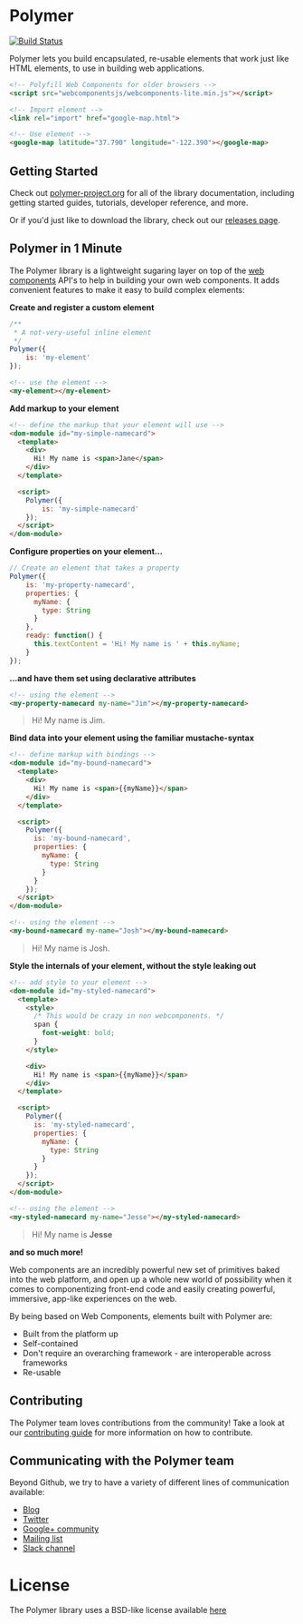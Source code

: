 # Polymer

[![Build Status](https://travis-ci.org/Polymer/polymer.svg?branch=master)](https://travis-ci.org/Polymer/polymer)

Polymer lets you build encapsulated, re-usable elements that work just like HTML elements, to use in building web applications.

```html
<!-- Polyfill Web Components for older browsers -->
<script src="webcomponentsjs/webcomponents-lite.min.js"></script>

<!-- Import element -->
<link rel="import" href="google-map.html">

<!-- Use element -->
<google-map latitude="37.790" longitude="-122.390"></google-map>
```

## Getting Started

Check out [polymer-project.org](https://www.polymer-project.org) for all of the library documentation, including getting started guides, tutorials, developer reference, and more.

Or if you'd just like to download the library, check out our [releases page](https://github.com/polymer/polymer/releases).

## Polymer in 1 Minute

The Polymer library is a lightweight sugaring layer on top of the [web components](http://webcomponents.org/) API's to help in building your own web components. It adds convenient features to make it easy to build complex elements:

**Create and register a custom element**

```js
/**
 * A not-very-useful inline element
 */
Polymer({
    is: 'my-element'
});
```

```html
<!-- use the element -->
<my-element></my-element>
```

**Add markup to your element**

```html
<!-- define the markup that your element will use -->
<dom-module id="my-simple-namecard">
  <template>
    <div>
      Hi! My name is <span>Jane</span>
    </div>
  </template>

  <script>
    Polymer({
        is: 'my-simple-namecard'
    });
  </script>
</dom-module>
```

**Configure properties on your element...**

```js
// Create an element that takes a property
Polymer({
    is: 'my-property-namecard',
    properties: {
      myName: {
        type: String
      }
    },
    ready: function() {
      this.textContent = 'Hi! My name is ' + this.myName;
    }
});
```

**...and have them set using declarative attributes**

```html
<!-- using the element -->
<my-property-namecard my-name="Jim"></my-property-namecard>
```

> Hi! My name is Jim.

**Bind data into your element using the familiar mustache-syntax**

```html
<!-- define markup with bindings -->
<dom-module id="my-bound-namecard">
  <template>
    <div>
      Hi! My name is <span>{{myName}}</span>
    </div>
  </template>

  <script>
    Polymer({
      is: 'my-bound-namecard',
      properties: {
        myName: {
          type: String
        }
      }
    });
  </script>
</dom-module>
```

```html
<!-- using the element -->
<my-bound-namecard my-name="Josh"></my-bound-namecard>
```

> Hi! My name is Josh.

**Style the internals of your element, without the style leaking out**

```html
<!-- add style to your element -->
<dom-module id="my-styled-namecard">
  <template>
    <style>
      /* This would be crazy in non webcomponents. */
      span {
        font-weight: bold;
      }
    </style>

    <div>
      Hi! My name is <span>{{myName}}</span>
    </div>
  </template>

  <script>
    Polymer({
      is: 'my-styled-namecard',
      properties: {
        myName: {
          type: String
        }
      }
    });
  </script>
</dom-module>
```

```html
<!-- using the element -->
<my-styled-namecard my-name="Jesse"></my-styled-namecard>
```

> Hi! My name is **Jesse**

**and so much more!**

Web components are an incredibly powerful new set of primitives baked into the web platform, and open up a whole new world of possibility when it comes to componentizing front-end code and easily creating powerful, immersive, app-like experiences on the web.

By being based on Web Components, elements built with Polymer are:

* Built from the platform up
* Self-contained
* Don't require an overarching framework - are interoperable across frameworks
* Re-usable

## Contributing

The Polymer team loves contributions from the community! Take a look at our [contributing guide](CONTRIBUTING.md) for more information on how to contribute.

## Communicating with the Polymer team

Beyond Github, we try to have a variety of different lines of communication available:

* [Blog](https://blog.polymer-project.org/)
* [Twitter](https://twitter.com/polymer)
* [Google+ community](https://plus.google.com/communities/115626364525706131031)
* [Mailing list](https://groups.google.com/forum/#!forum/polymer-dev)
* [Slack channel](https://bit.ly/polymerslack)

# License

The Polymer library uses a BSD-like license available [here](./LICENSE.txt)
